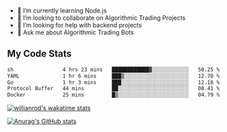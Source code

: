 
- 🌱 I’m currently learning Node.js
- 👯 I’m looking to collaborate on Algorithmic Trading Projects
- 🤔 I’m looking for help with backend projects
- 💬 Ask me about Algorithmic Trading Bots

## My Code Stats

<!--START_SECTION:waka-->

```txt
sh                4 hrs 23 mins   ████████████▓░░░░░░░░░░░░   50.25 %
YAML              1 hr 6 mins     ███▒░░░░░░░░░░░░░░░░░░░░░   12.70 %
Go                1 hr 3 mins     ███░░░░░░░░░░░░░░░░░░░░░░   12.18 %
Protocol Buffer   44 mins         ██░░░░░░░░░░░░░░░░░░░░░░░   08.41 %
Docker            25 mins         █▒░░░░░░░░░░░░░░░░░░░░░░░   04.79 %
```

<!--END_SECTION:waka-->

[![willianrod's wakatime stats](https://github-readme-stats.vercel.app/api/wakatime?username=holdandup&layout=compact&theme=react&custom_title=Wakatime%20All%20Time%20Stats&langs_count=8)](https://github.com/anuraghazra/github-readme-stats)

[![Anurag's GitHub stats](https://github-readme-stats.vercel.app/api?username=Kevinbarrero)](https://github.com/anuraghazra/github-readme-stats)





